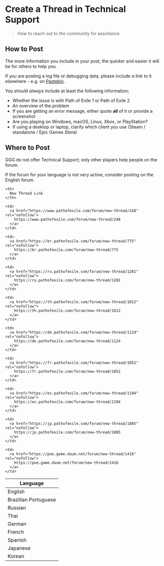 # Create a Thread in Technical Support

> How to reach out to the community for assistance

## How to Post

The more information you include in your post, the quicker and easier it will be for others to help you.

<tip>

If you are posting a log file or debugging data, please include *a link* to it elsewhere - e.g. on [Pastebin](https://pastebin.com).

</tip>

You should *always* include at least the following information;

- Whether the issue is with Path of Exile 1 or Path of Exile 2
- An overview of the problem
- If you are getting an error message, either quote **all** of it or provide a screenshot
- Are you playing on Windows, macOS, Linux, Xbox, or PlayStation?
- If using a desktop or laptop, clarify which client you use (Steam / standalone / Epic Games Store)

## Where to Post

<note>

GGG do not offer Technical Support; only other players help people on the forum.

</note>

<tip>

If the forum for your language is not very active, consider posting on the English forum.

</tip>

<table>
<thead>
  <tr>
    <th>
      Language
    </th>
    
    <th>
      New Thread Link
    </th>
  </tr>
</thead>

<tbody>
  <tr>
    <td>
      English
    </td>
    
    <td>
      <a href="https://www.pathofexile.com/forum/new-thread/248" rel="nofollow">
        https://www.pathofexile.com/forum/new-thread/248
      </a>
    </td>
  </tr>
  
  <tr>
    <td>
      Brazilian Portuguese
    </td>
    
    <td>
      <a href="https://br.pathofexile.com/forum/new-thread/775" rel="nofollow">
        https://br.pathofexile.com/forum/new-thread/775
      </a>
    </td>
  </tr>
  
  <tr>
    <td>
      Russian
    </td>
    
    <td>
      <a href="https://ru.pathofexile.com/forum/new-thread/1281" rel="nofollow">
        https://ru.pathofexile.com/forum/new-thread/1281
      </a>
    </td>
  </tr>
  
  <tr>
    <td>
      Thai
    </td>
    
    <td>
      <a href="https://th.pathofexile.com/forum/new-thread/1012" rel="nofollow">
        https://th.pathofexile.com/forum/new-thread/1012
      </a>
    </td>
  </tr>
  
  <tr>
    <td>
      German
    </td>
    
    <td>
      <a href="https://de.pathofexile.com/forum/new-thread/1124" rel="nofollow">
        https://de.pathofexile.com/forum/new-thread/1124
      </a>
    </td>
  </tr>
  
  <tr>
    <td>
      French
    </td>
    
    <td>
      <a href="https://fr.pathofexile.com/forum/new-thread/1052" rel="nofollow">
        https://fr.pathofexile.com/forum/new-thread/1052
      </a>
    </td>
  </tr>
  
  <tr>
    <td>
      Spanish
    </td>
    
    <td>
      <a href="https://es.pathofexile.com/forum/new-thread/1194" rel="nofollow">
        https://es.pathofexile.com/forum/new-thread/1194
      </a>
    </td>
  </tr>
  
  <tr>
    <td>
      Japanese
    </td>
    
    <td>
      <a href="https://jp.pathofexile.com/forum/new-thread/1885" rel="nofollow">
        https://jp.pathofexile.com/forum/new-thread/1885
      </a>
    </td>
  </tr>
  
  <tr>
    <td>
      Korean
    </td>
    
    <td>
      <a href="https://poe.game.daum.net/forum/new-thread/1416" rel="nofollow">
        https://poe.game.daum.net/forum/new-thread/1416
      </a>
    </td>
  </tr>
</tbody>
</table>
